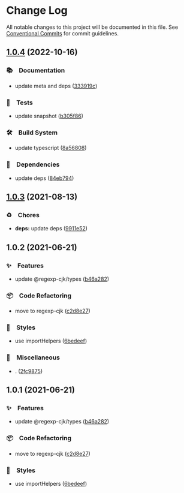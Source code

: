 # Change Log

All notable changes to this project will be documented in this file.
See [Conventional Commits](https://conventionalcommits.org) for commit guidelines.

## [1.0.4](https://github.com/bluelovers/ws-regexp/compare/@regexp-cjk/types@1.0.3...@regexp-cjk/types@1.0.4) (2022-10-16)



### 📚　Documentation

* update meta and deps ([333919c](https://github.com/bluelovers/ws-regexp/commit/333919c0bfbed688463fa4850d47ec29cbf0a1a2))


### 🚨　Tests

* update snapshot ([b305f86](https://github.com/bluelovers/ws-regexp/commit/b305f86986b073c1504fc842d019a61453a69741))


### 🛠　Build System

* update typescript ([8a56808](https://github.com/bluelovers/ws-regexp/commit/8a568085c5047a1ae2fa9f79421b15a405c9c489))


### 📌　Dependencies

* update deps ([84eb794](https://github.com/bluelovers/ws-regexp/commit/84eb7941e3fbd630fde0b2996fb5e2f9be101179))



## [1.0.3](https://github.com/bluelovers/ws-regexp/compare/@regexp-cjk/types@1.0.2...@regexp-cjk/types@1.0.3) (2021-08-13)


### ♻️　Chores

* **deps:** update deps ([9911e52](https://github.com/bluelovers/ws-regexp/commit/9911e52d7b63a7292ae15139cccf1737944a870e))





## 1.0.2 (2021-06-21)


### ✨　Features

* update @regexp-cjk/types ([b46a282](https://github.com/bluelovers/ws-regexp/commit/b46a282e723af2ca74f6410bd1d1daaee5dd0526))


### 📦　Code Refactoring

* move to regexp-cjk ([c2d8e27](https://github.com/bluelovers/ws-regexp/commit/c2d8e272f49d154cea890a895c1c1af9a84aceb0))


### 💎　Styles

* use importHelpers ([6bedeef](https://github.com/bluelovers/ws-regexp/commit/6bedeefcb325c049cbdfaf3ba3fc3afa7140893d))


### 🔖　Miscellaneous

* . ([2fc9875](https://github.com/bluelovers/ws-regexp/commit/2fc9875ea48136c70e1dee845d4e1b14eca184a9))





## 1.0.1 (2021-06-21)


### ✨　Features

* update @regexp-cjk/types ([b46a282](https://github.com/bluelovers/ws-regexp/commit/b46a282e723af2ca74f6410bd1d1daaee5dd0526))


### 📦　Code Refactoring

* move to regexp-cjk ([c2d8e27](https://github.com/bluelovers/ws-regexp/commit/c2d8e272f49d154cea890a895c1c1af9a84aceb0))


### 💎　Styles

* use importHelpers ([6bedeef](https://github.com/bluelovers/ws-regexp/commit/6bedeefcb325c049cbdfaf3ba3fc3afa7140893d))
